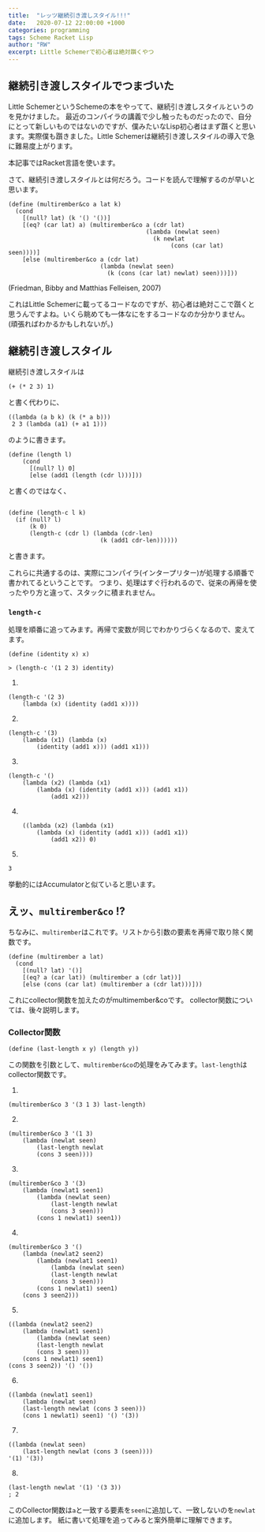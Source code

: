 ```yaml
---
title:  "レッツ継続引き渡しスタイル!!!"
date:   2020-07-12 22:00:00 +1000
categories: programming
tags: Scheme Racket Lisp
author: "RW"
excerpt: Little Schemerで初心者は絶対躓くやつ
---
```


## 継続引き渡しスタイルでつまづいた

Little SchemerというSchemeの本をやってて、継続引き渡しスタイルというのを見かけました。
最近のコンパイラの講義で少し触ったものだったので、自分にとって新しいものではないのですが、僕みたいなLisp初心者はまず躓くと思います。実際僕も躓きました。Little Schemerは継続引き渡しスタイルの導入で急に難易度上がります。

本記事ではRacket言語を使います。

さて、継続引き渡しスタイルとは何だろう。コードを読んで理解するのが早いと思います。

```racket
(define (multirember&co a lat k)
  (cond
    [(null? lat) (k '() '())]
    [(eq? (car lat) a) (multirember&co a (cdr lat)
                                       (lambda (newlat seen)
                                         (k newlat
                                              (cons (car lat) seen))))]
    [else (multirember&co a (cdr lat)
                          (lambda (newlat seen)
                            (k (cons (car lat) newlat) seen)))]))
```
(Friedman, Bibby and Matthias Felleisen, 2007)

これはLittle Schemerに載ってるコードなのですが、初心者は絶対ここで躓くと思うんですよね。いくら眺めても一体なにをするコードなのか分かりません。(頑張ればわかるかもしれないが。)

## 継続引き渡しスタイル

継続引き渡しスタイルは

```racket
(+ (* 2 3) 1)
```

と書く代わりに、

```racket
((lambda (a b k) (k (* a b)))
 2 3 (lambda (a1) (+ a1 1)))
```

のように書きます。

```racket
(define (length l)
    (cond
      [(null? l) 0]
      [else (add1 (length (cdr l)))]))
```

と書くのではなく、

```racket

(define (length-c l k)
  (if (null? l)
      (k 0)
      (length-c (cdr l) (lambda (cdr-len)
                          (k (add1 cdr-len))))))
```

と書きます。

これらに共通するのは、実際にコンパイラ(インタープリター)が処理する順番で書かれてるということです。
つまり、処理はすぐ行われるので、従来の再帰を使ったやり方と違って、スタックに積まれません。

### `length-c`

処理を順番に追ってみます。再帰で変数が同じでわかりづらくなるので、変えてます。

```racket
(define (identity x) x)

> (length-c '(1 2 3) identity)
```

1. 
```racket
(length-c '(2 3) 
	(lambda (x) (identity (add1 x))))
```

2.
```racket
(length-c '(3)
	(lambda (x1) (lambda (x)
		(identity (add1 x))) (add1 x1)))
```

3.
```racket
(length-c '()
	(lambda (x2) (lambda (x1)
		(lambda (x) (identity (add1 x))) (add1 x1))
			(add1 x2)))
```

4.
```racket
	((lambda (x2) (lambda (x1)
		(lambda (x) (identity (add1 x))) (add1 x1))
			(add1 x2)) 0)
```

5.
```racket
3
```

挙動的にはAccumulatorと似ていると思います。

## えッ、`multirember&co` !?

ちなみに、`multirember`はこれです。リストから引数の要素を再帰で取り除く関数です。

```racket
(define (multirember a lat)
  (cond
    [(null? lat) '()]
    [(eq? a (car lat)) (multirember a (cdr lat))]
    [else (cons (car lat) (multirember a (cdr lat)))]))
```

これにcollector関数を加えたのがmultimember&coです。
collector関数については、後々説明します。

### Collector関数

```racket
(define (last-length x y) (length y))
```

この関数を引数として、`multirember&co`の処理をみてみます。`last-length`はcollector関数です。

1. 

```racket
(multirember&co 3 '(3 1 3) last-length)
```

2.
```racket
(multirember&co 3 '(1 3)
	(lambda (newlat seen)
		(last-length newlat
		(cons 3 seen))))
```

3.
```racket
(multirember&co 3 '(3)
	(lambda (newlat1 seen1)
		(lambda (newlat seen)
			(last-length newlat
			(cons 3 seen)))
		(cons 1 newlat1) seen1))
```

4.
```racket
(multirember&co 3 '()
	(lambda (newlat2 seen2)
		(lambda (newlat1 seen1)
			(lambda (newlat seen)
			(last-length newlat
			(cons 3 seen)))
		(cons 1 newlat1) seen1)
	(cons 3 seen2)))
```

5.
```racket
((lambda (newlat2 seen2)
	(lambda (newlat1 seen1)
		(lambda (newlat seen)
		(last-length newlat
		(cons 3 seen)))
	(cons 1 newlat1) seen1)
(cons 3 seen2)) '() '())
```

6.
```racket
((lambda (newlat1 seen1)
	(lambda (newlat seen)
	(last-length newlat (cons 3 seen)))
	(cons 1 newlat1) seen1) '() '(3))
```

7.
```racket
((lambda (newlat seen)
	(last-length newlat (cons 3 (seen))))
'(1) '(3))
```

8.
```racket
(last-length newlat '(1) '(3 3))
; 2
```

このCollector関数は`a`と一致する要素を`seen`に追加して、一致しないのを`newlat`に追加します。
紙に書いて処理を追ってみると案外簡単に理解できます。
